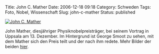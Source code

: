 Title: John C. Mather
Date: 2006-12-18 09:18
Category: Schweden
Tags: Foto, Nobel, Wissenschaft
Slug: john-c-mather
Status: published

[![John C.
Mather](/pic/mather_s.jpg "John C. Mather")](/pic/mather_l.jpg)

John Mather, diesjähriger Physiknobelpreisträger, bei seinem Vortrag in
Uppsala am 13. Dezember. Im Hintergrund ist George Smoot zu sehen, mit
dem Mather sich den Preis teilt und der nach ihm redete. Mehr Bilder der
beiden [hier](http://thomasmarquart.net/gallery/nobel06/).

